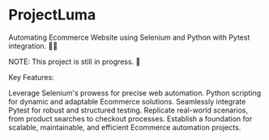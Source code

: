 # ProjectLuma
Automating Ecommerce Website using Selenium and Python with Pytest integration. 🛒🤖

NOTE: This project is still in progress. 🐥

Key Features:

Leverage Selenium's prowess for precise web automation.
Python scripting for dynamic and adaptable Ecommerce solutions.
Seamlessly integrate Pytest for robust and structured testing.
Replicate real-world scenarios, from product searches to checkout processes.
Establish a foundation for scalable, maintainable, and efficient Ecommerce automation projects.
